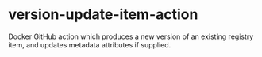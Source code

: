 # version-update-item-action

Docker GitHub action which produces a new version of an existing registry item, and updates metadata attributes if supplied.
